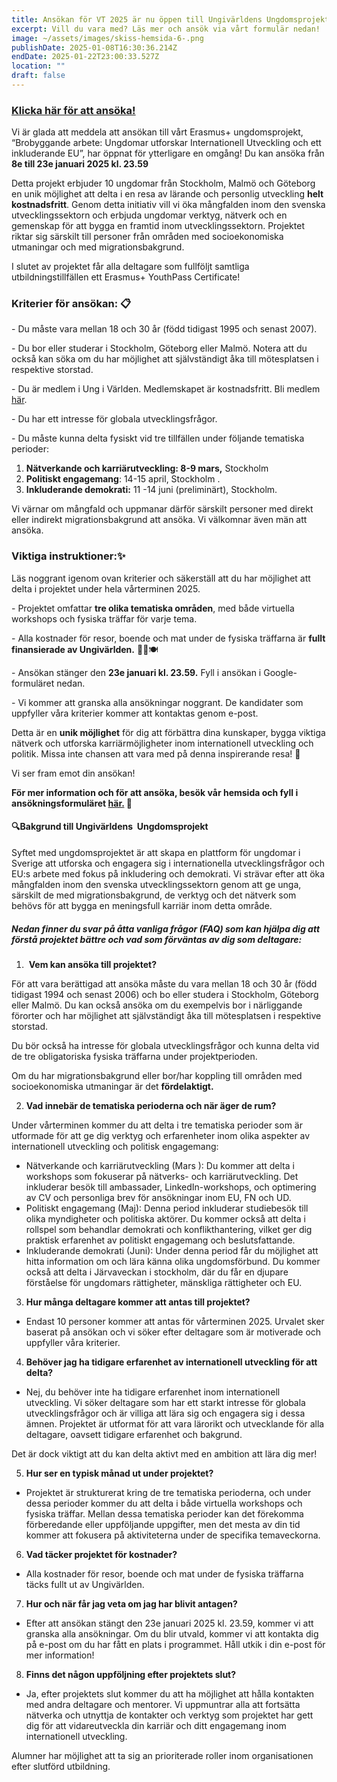 ```yaml
---
title: Ansökan för VT 2025 är nu öppen till Ungivärldens Ungdomsprojekt!
excerpt: Vill du vara med? Läs mer och ansök via vårt formulär nedan!
image: ~/assets/images/skiss-hemsida-6-.png
publishDate: 2025-01-08T16:30:36.214Z
endDate: 2025-01-22T23:00:33.527Z
location: ""
draft: false
---
```

<!--StartFragment-->

### **[K﻿licka här för att ansöka!](https://forms.gle/cpopxJdfjx5Tddir9)**

Vi är glada att meddela att ansökan till vårt Erasmus+ ungdomsprojekt, “Brobyggande arbete: Ungdomar utforskar Internationell Utveckling och ett inkluderande EU”, har öppnat för ytterligare en omgång! Du kan ansöka från **8e till 23e januari 2025 kl. 23.59**

Detta projekt erbjuder 10 ungdomar från Stockholm, Malmö och Göteborg en unik möjlighet att delta i en resa av lärande och personlig utveckling **helt kostnadsfritt**. Genom detta initiativ vill vi öka mångfalden inom den svenska utvecklingssektorn och erbjuda ungdomar verktyg, nätverk och en gemenskap för att bygga en framtid inom utvecklingssektorn. Projektet riktar sig särskilt till personer från områden med socioekonomiska utmaningar och med migrationsbakgrund. 

I slutet av projektet får alla deltagare som fullföljt samtliga utbildningstillfällen ett Erasmus+ YouthPass Certificate!

### **Kriterier för ansökan**: 📋

\- Du måste vara mellan 18 och 30 år (född tidigast 1995 och senast 2007).

\- Du bor eller studerar i Stockholm, Göteborg eller Malmö. Notera att du också kan söka om du har möjlighet att självständigt åka till mötesplatsen i respektive storstad. 

\- Du är medlem i Ung i Världen. Medlemskapet är kostnadsfritt. Bli medlem [här](https://ungivarlden.se/engagera-dig).

\- Du har ett intresse för globala utvecklingsfrågor.

\- Du måste kunna delta fysiskt vid tre tillfällen under följande tematiska perioder:

1. **Nätverkande och karriärutveckling: 8-9 mars,** Stockholm
2. **Politiskt engagemang**: 14-15 april, Stockholm .
3. **Inkluderande demokrati:** 11 -14 juni (preliminärt), Stockholm.

Vi värnar om mångfald och uppmanar därför särskilt personer med direkt eller indirekt migrationsbakgrund att ansöka. Vi välkomnar även män att ansöka. 

### Viktiga instruktioner:✨

Läs noggrant igenom ovan kriterier och säkerställ att du har möjlighet att delta i projektet under hela vårterminen 2025. 

\- Projektet omfattar **tre olika tematiska områden**, med både virtuella workshops och fysiska träffar för varje tema.

\- Alla kostnader för resor, boende och mat under de fysiska träffarna är **fullt finansierade av Ungivärlden.** 🚆🏨🍽️

\- Ansökan stänger den **23e januari kl. 23.59.** Fyll i ansökan i Google-formuläret nedan.

\- Vi kommer att granska alla ansökningar noggrant. De kandidater som uppfyller våra kriterier kommer att kontaktas genom e-post. 

Detta är en **unik möjlighet** för dig att förbättra dina kunskaper, bygga viktiga nätverk och utforska karriärmöjligheter inom internationell utveckling och politik. Missa inte chansen att vara med på denna inspirerande resa! 🚀

Vi ser fram emot din ansökan!

**För mer information och för att ansöka, besök vår hemsida och fyll i ansökningsformuläret [här.](https://forms.gle/cpopxJdfjx5Tddir9) 📝**

#### 🔍Bakgrund till Ungivärldens  Ungdomsprojekt

Syftet med ungdomsprojektet är att skapa en plattform för ungdomar i Sverige att utforska och engagera sig i internationella utvecklingsfrågor och EU:s arbete med fokus på inkludering och demokrati. Vi strävar efter att öka mångfalden inom den svenska utvecklingssektorn genom att ge unga, särskilt de med migrationsbakgrund, de verktyg och det nätverk som behövs för att bygga en meningsfull karriär inom detta område.

##### Nedan finner du svar på åtta vanliga frågor (FAQ) som kan hjälpa dig att förstå projektet bättre och vad som förväntas av dig som deltagare:

1.  **Vem kan ansöka till projektet?**

För att vara berättigad att ansöka måste du vara mellan 18 och 30 år (född tidigast 1994 och senast 2006) och bo eller studera i Stockholm, Göteborg eller Malmö. Du kan också ansöka om du exempelvis bor i närliggande förorter och har möjlighet att självständigt åka till mötesplatsen i respektive storstad. 

Du bör också ha intresse för globala utvecklingsfrågor och kunna delta vid de tre obligatoriska fysiska träffarna under projektperioden.

Om du har migrationsbakgrund eller bor/har koppling till områden med socioekonomiska utmaningar är det **fördelaktigt.** 

2. **Vad innebär de tematiska perioderna och när äger de rum?**

Under vårterminen kommer du att delta i tre tematiska perioder som är utformade för att ge dig verktyg och erfarenheter inom olika aspekter av internationell utveckling och politisk engagemang:

* Nätverkande och karriärutveckling (Mars ): Du kommer att delta i workshops som fokuserar på nätverks- och karriärutveckling. Det inkluderar besök till ambassader, LinkedIn-workshops, och optimering av CV och personliga brev för ansökningar inom EU, FN och UD.
* Politiskt engagemang (Maj): Denna period inkluderar studiebesök till olika myndigheter och politiska aktörer. Du kommer också att delta i rollspel som behandlar demokrati och konflikthantering, vilket ger dig praktisk erfarenhet av politiskt engagemang och beslutsfattande.
* Inkluderande demokrati (Juni): Under denna period får du möjlighet att hitta information om och lära känna olika ungdomsförbund. Du kommer också att delta i Järvaveckan i stockholm, där du får en djupare förståelse för ungdomars rättigheter, mänskliga rättigheter och EU. 

3. **Hur många deltagare kommer att antas till projektet?**

* Endast 10 personer kommer att antas för vårterminen 2025. Urvalet sker baserat på ansökan och vi söker efter deltagare som är motiverade och uppfyller våra kriterier.

4. **Behöver jag ha tidigare erfarenhet av internationell utveckling för att delta?** 

* Nej, du behöver inte ha tidigare erfarenhet inom internationell utveckling. Vi söker deltagare som har ett starkt intresse för globala utvecklingsfrågor och är villiga att lära sig och engagera sig i dessa ämnen. Projektet är utformat för att vara lärorikt och utvecklande för alla deltagare, oavsett tidigare erfarenhet och bakgrund. 

Det är dock viktigt att du kan delta aktivt med en ambition att lära dig mer!

5. **Hur ser en typisk månad ut under projektet?**  

* Projektet är strukturerat kring de tre tematiska perioderna, och under dessa perioder kommer du att delta i både virtuella workshops och fysiska träffar. Mellan dessa tematiska perioder kan det förekomma förberedande eller uppföljande uppgifter, men det mesta av din tid kommer att fokusera på aktiviteterna under de specifika temaveckorna.

6. **Vad täcker projektet för kostnader?**

* Alla kostnader för resor, boende och mat under de fysiska träffarna täcks fullt ut av Ungivärlden. 

7. **Hur och när får jag veta om jag har blivit antagen?**

* Efter att ansökan stängt den 23e januari 2025 kl. 23.59, kommer vi att granska alla ansökningar. Om du blir utvald, kommer vi att kontakta dig på e-post om du har fått en plats i programmet. Håll utkik i din e-post för mer information!

8. **Finns det någon uppföljning efter projektets slut?**

* Ja, efter projektets slut kommer du att ha möjlighet att hålla kontakten med andra deltagare och mentorer. Vi uppmuntrar alla att fortsätta nätverka och utnyttja de kontakter och verktyg som projektet har gett dig för att vidareutveckla din karriär och ditt engagemang inom internationell utveckling.

Alumner har möjlighet att ta sig an prioriterade roller inom organisationen efter slutförd utbildning. 

<!--EndFragment-->